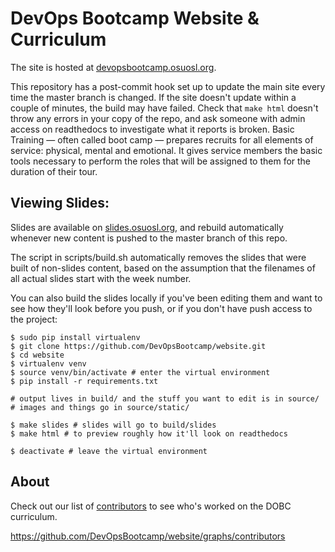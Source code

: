 # DevOps Bootcamp Website & Curriculum

The site is hosted at [devopsbootcamp.osuosl.org][DOBC.O.O]. 

This repository has a post-commit hook set up to update the main site every
time the master branch is changed. If the site doesn't update within a couple
of minutes, the build may have failed. Check that `make html` doesn't throw
any errors in your copy of the repo, and ask someone with admin access on
readthedocs to investigate what it reports is broken.
Basic Training — often called boot camp — prepares recruits for all elements of
service: physical, mental and emotional. It gives service members the basic tools 
necessary to perform the roles that will be assigned to them for the duration
of their tour.

## Viewing Slides: 

Slides are available on [slides.osuosl.org][SLIDES.O.O/DOBC], and rebuild
automatically whenever new content is pushed to the master branch of this
repo.

The script in scripts/build.sh automatically removes the slides that were built
of non-slides content, based on the assumption that the filenames of all actual 
slides start with the week number.   

You can also build the slides locally if you've been editing them and want to
see how they'll look before you push, or if you don't have push access to the
project: 

```
$ sudo pip install virtualenv
$ git clone https://github.com/DevOpsBootcamp/website.git
$ cd website
$ virtualenv venv
$ source venv/bin/activate # enter the virtual environment
$ pip install -r requirements.txt

# output lives in build/ and the stuff you want to edit is in source/
# images and things go in source/static/

$ make slides # slides will go to build/slides
$ make html # to preview roughly how it'll look on readthedocs

$ deactivate # leave the virtual environment
```

## About

Check out our list of [contributors][CONTRIBUTORS] to see who's worked on the
DOBC curriculum.

[DOBC.O.O]: http://devopsbootcamp.osuosl.org/
[CONTRIBUTORS]: https://github.com/DevOpsBootcamp/website/graphs/contributors
[SLIDES.O.O/DOBC]: http://slides.osuosl.org/devopsbootcamp/
https://github.com/DevOpsBootcamp/website/graphs/contributors
